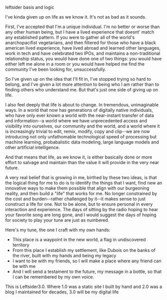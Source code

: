 leftsider basis and logic

I've kinda given up on life as we know it. It's not as bad as it sounds. 

First, I've accepted that I'm a unique individual. I'm no better or worse than any other human being, but I have a lived experience that doesnt' match any established pattern. If you were to gather all of the world's anarchopacifist vegetarians, and then filtered for those who have a black american lived experience, have lived abroad and learned other languages, work in tech and have celebrated two IPOs, and maintains a non-traditional relationship status, you would have done one of two things: you would have either left me alone in a room or you would have helped me find the community I've been looking for, unsuccessfully. 

So I've given up on the idea that I'll fit in, I've stopped trying so hard to belong, and I've given a lot more attention to being who I am rather than to finding others who understand me. But that's just one side of giving up on life.

I also feel deeply that life is about to change. In tremendous, unimaginable ways. In a world that now has generations of digitally native individuals, who have only ever known a world with the near-instant transfer of data and information--a world where we have unprecedented access and visibility into ourselves, our community and the world, and a world where it is increasingly trivial to edit, remix, modify, copy and clip--we are now introducing not only unfathomable technological speed of processing but machine learning, probabalistic data modeling, large language models and other artificial intelligence. 

And that means that life, as we know it, is either basically done or more effort to salvage and maintain than the value it will provide in the very near future. 

A very real belief that is growing in me, birthed by these two ideas, is that the logical thing for me to do is to identify the things that I want, find new an innovative ways to make them possible that align with our burgeoning reality, and then build a "life" that works for me. No longer constrained by the cost and burden--rather challenged by it--it makes sense to just construct a life for one. Not to be alone, but to ensure personal in every interaction and experience. The days of sitting by the radio hoping to hear your favorite song are long gone, and I would suggest the days of hoping for society to play your tune are just as numbered. 

Here's my tune, the one I craft with my own hands:
- This place is a waypoint in the new world, a flag in undiscovered territory
- From this place I establish my settlement, like Dubois on the banks of the river, built with my hands and being my legacy
- I want to be with my friends, so I will make a place where any friend can be with me
- And I will send a testament to the future, my message in a bottle, so that I can be remembered by my own voice.

This is Leftsider3.0. Where 1.0 was a static site I built by hand and 2.0 was a blog I maintained for decades, 3.0 will be my digital life 





